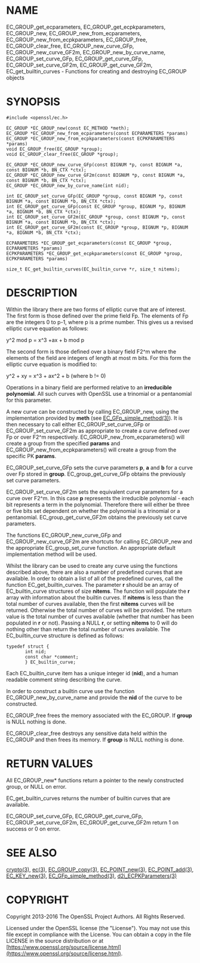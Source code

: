 # NAME

EC\_GROUP\_get\_ecparameters, EC\_GROUP\_get\_ecpkparameters,
EC\_GROUP\_new, EC\_GROUP\_new\_from\_ecparameters,
EC\_GROUP\_new\_from\_ecpkparameters,
EC\_GROUP\_free, EC\_GROUP\_clear\_free, EC\_GROUP\_new\_curve\_GFp,
EC\_GROUP\_new\_curve\_GF2m, EC\_GROUP\_new\_by\_curve\_name, EC\_GROUP\_set\_curve\_GFp,
EC\_GROUP\_get\_curve\_GFp, EC\_GROUP\_set\_curve\_GF2m, EC\_GROUP\_get\_curve\_GF2m,
EC\_get\_builtin\_curves - Functions for creating and destroying EC\_GROUP
objects

# SYNOPSIS

    #include <openssl/ec.h>

    EC_GROUP *EC_GROUP_new(const EC_METHOD *meth);
    EC_GROUP *EC_GROUP_new_from_ecparameters(const ECPARAMETERS *params)
    EC_GROUP *EC_GROUP_new_from_ecpkparameters(const ECPKPARAMETERS *params)
    void EC_GROUP_free(EC_GROUP *group);
    void EC_GROUP_clear_free(EC_GROUP *group);

    EC_GROUP *EC_GROUP_new_curve_GFp(const BIGNUM *p, const BIGNUM *a, const BIGNUM *b, BN_CTX *ctx);
    EC_GROUP *EC_GROUP_new_curve_GF2m(const BIGNUM *p, const BIGNUM *a, const BIGNUM *b, BN_CTX *ctx);
    EC_GROUP *EC_GROUP_new_by_curve_name(int nid);

    int EC_GROUP_set_curve_GFp(EC_GROUP *group, const BIGNUM *p, const BIGNUM *a, const BIGNUM *b, BN_CTX *ctx);
    int EC_GROUP_get_curve_GFp(const EC_GROUP *group, BIGNUM *p, BIGNUM *a, BIGNUM *b, BN_CTX *ctx);
    int EC_GROUP_set_curve_GF2m(EC_GROUP *group, const BIGNUM *p, const BIGNUM *a, const BIGNUM *b, BN_CTX *ctx);
    int EC_GROUP_get_curve_GF2m(const EC_GROUP *group, BIGNUM *p, BIGNUM *a, BIGNUM *b, BN_CTX *ctx);

    ECPARAMETERS *EC_GROUP_get_ecparameters(const EC_GROUP *group, ECPARAMETERS *params)
    ECPKPARAMETERS *EC_GROUP_get_ecpkparameters(const EC_GROUP *group, ECPKPARAMETERS *params)

    size_t EC_get_builtin_curves(EC_builtin_curve *r, size_t nitems);

# DESCRIPTION

Within the library there are two forms of elliptic curve that are of interest. The first form is those defined over the
prime field Fp. The elements of Fp are the integers 0 to p-1, where p is a prime number. This gives us a revised
elliptic curve equation as follows:

y^2 mod p = x^3 +ax + b mod p

The second form is those defined over a binary field F2^m where the elements of the field are integers of length at
most m bits. For this form the elliptic curve equation is modified to:

y^2 + xy = x^3 + ax^2 + b (where b != 0)

Operations in a binary field are performed relative to an **irreducible polynomial**. All such curves with OpenSSL
use a trinomial or a pentanomial for this parameter.

A new curve can be constructed by calling EC\_GROUP\_new, using the implementation provided by **meth** (see
[EC\_GFp\_simple\_method(3)](http://man.he.net/man3/EC_GFp_simple_method)). It is then necessary to call either EC\_GROUP\_set\_curve\_GFp or
EC\_GROUP\_set\_curve\_GF2m as appropriate to create a curve defined over Fp or over F2^m respectively.
EC\_GROUP\_new\_from\_ecparameters() will create a group from the
specified **params** and
EC\_GROUP\_new\_from\_ecpkparameters() will create a group from the specific PK **params**.

EC\_GROUP\_set\_curve\_GFp sets the curve parameters **p**, **a** and **b** for a curve over Fp stored in **group**.
EC\_group\_get\_curve\_GFp obtains the previously set curve parameters.

EC\_GROUP\_set\_curve\_GF2m sets the equivalent curve parameters for a curve over F2^m. In this case **p** represents
the irreducible polynomial - each bit represents a term in the polynomial. Therefore there will either be three
or five bits set dependent on whether the polynomial is a trinomial or a pentanomial.
EC\_group\_get\_curve\_GF2m obtains the previously set curve parameters.

The functions EC\_GROUP\_new\_curve\_GFp and EC\_GROUP\_new\_curve\_GF2m are shortcuts for calling EC\_GROUP\_new and the
appropriate EC\_group\_set\_curve function. An appropriate default implementation method will be used.

Whilst the library can be used to create any curve using the functions described above, there are also a number of
predefined curves that are available. In order to obtain a list of all of the predefined curves, call the function
EC\_get\_builtin\_curves. The parameter **r** should be an array of EC\_builtin\_curve structures of size **nitems**. The function
will populate the **r** array with information about the builtin curves. If **nitems** is less than the total number of
curves available, then the first **nitems** curves will be returned. Otherwise the total number of curves will be
provided. The return value is the total number of curves available (whether that number has been populated in **r** or
not). Passing a NULL **r**, or setting **nitems** to 0 will do nothing other than return the total number of curves available.
The EC\_builtin\_curve structure is defined as follows:

    typedef struct {
           int nid;
           const char *comment;
           } EC_builtin_curve;

Each EC\_builtin\_curve item has a unique integer id (**nid**), and a human readable comment string describing the curve.

In order to construct a builtin curve use the function EC\_GROUP\_new\_by\_curve\_name and provide the **nid** of the curve to
be constructed.

EC\_GROUP\_free frees the memory associated with the EC\_GROUP.
If **group** is NULL nothing is done.

EC\_GROUP\_clear\_free destroys any sensitive data held within the EC\_GROUP and then frees its memory.
If **group** is NULL nothing is done.

# RETURN VALUES

All EC\_GROUP\_new\* functions return a pointer to the newly constructed group, or NULL on error.

EC\_get\_builtin\_curves returns the number of builtin curves that are available.

EC\_GROUP\_set\_curve\_GFp, EC\_GROUP\_get\_curve\_GFp, EC\_GROUP\_set\_curve\_GF2m, EC\_GROUP\_get\_curve\_GF2m return 1 on success or 0 on error.

# SEE ALSO

[crypto(3)](http://man.he.net/man3/crypto), [ec(3)](http://man.he.net/man3/ec), [EC\_GROUP\_copy(3)](http://man.he.net/man3/EC_GROUP_copy),
[EC\_POINT\_new(3)](http://man.he.net/man3/EC_POINT_new), [EC\_POINT\_add(3)](http://man.he.net/man3/EC_POINT_add), [EC\_KEY\_new(3)](http://man.he.net/man3/EC_KEY_new),
[EC\_GFp\_simple\_method(3)](http://man.he.net/man3/EC_GFp_simple_method), [d2i\_ECPKParameters(3)](http://man.he.net/man3/d2i_ECPKParameters)

# COPYRIGHT

Copyright 2013-2016 The OpenSSL Project Authors. All Rights Reserved.

Licensed under the OpenSSL license (the "License").  You may not use
this file except in compliance with the License.  You can obtain a copy
in the file LICENSE in the source distribution or at
[https://www.openssl.org/source/license.html](https://www.openssl.org/source/license.html).
